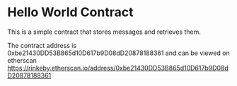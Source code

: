 # Hello World Contract

This is a simple contract that stores messages and retrieves them.

The contract address is 0xbe21430DD53B865d10D617b9D08dD20878188361 and can be viewed on etherscan https://rinkeby.etherscan.io/address/0xbe21430DD53B865d10D617b9D08dD20878188361
